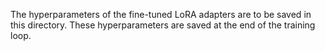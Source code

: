 The hyperparameters of the fine-tuned LoRA adapters are to be saved in this directory. These hyperparameters are saved at the end of the training loop.
